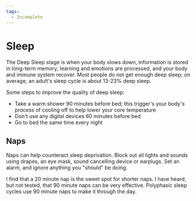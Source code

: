 ```yaml
---
tags:
  - Incomplete
---
```


# Sleep

The Deep Sleep stage is when your body slows down, information is stored in
long-term memory, learning and emotions are processed, and your body and immune
system recover. Most people do not get enough deep sleep; on average, an adult's
sleep cycle is about 13-23% deep sleep.

Some steps to improve the quality of deep sleep:

- Take a warm shower 90 minutes before bed; this trigger's your body's process
  of cooling off to help lower your core temperature
- Don't use any digital devices 60 minutes before bed
- Go to bed the same time every night

## Naps

Naps can help counteract sleep deprivation. Block out all lights and sounds
using drapes, an eye mask, sound cancelling device or earplugs. Set an alarm,
and ignore anything you "should" be doing.

I find that a 20 minute nap is the sweet spot for shorter naps. I have heard,
but not tested, that 90 minute naps can be very effective. Polyphasic sleep
cycles use 90 minute naps to make it through the day.
